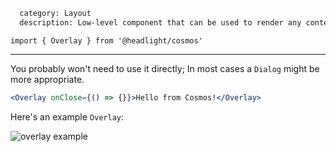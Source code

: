 ```meta
  category: Layout
  description: Low-level component that can be used to render any content on top of the regular viewport
```

`import { Overlay } from '@headlight/cosmos'`

---

You probably won't need to use it directly; In most cases a <code>Dialog</code> might be more appropriate.

```jsx
<Overlay onClose={() => {}}>Hello from Cosmos!</Overlay>
```

Here's an example <code>Overlay</code>:

![overlay example](/screenshots/overlay.png)
